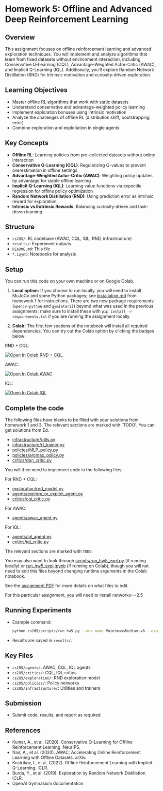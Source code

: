 # Homework 5: Offline and Advanced Deep Reinforcement Learning

## Overview
This assignment focuses on offline reinforcement learning and advanced exploration techniques. You will implement and analyze algorithms that learn from fixed datasets without environment interaction, including Conservative Q-Learning (CQL), Advantage-Weighted Actor-Critic (AWAC), and Implicit Q-Learning (IQL). Additionally, you'll explore Random Network Distillation (RND) for intrinsic motivation and curiosity-driven exploration.

## Learning Objectives
- Master offline RL algorithms that work with static datasets
- Understand conservative and advantage-weighted policy learning
- Implement exploration bonuses using intrinsic motivation
- Analyze the challenges of offline RL (distribution shift, bootstrapping error)
- Combine exploration and exploitation in single agents

## Key Concepts
- **Offline RL**: Learning policies from pre-collected datasets without online interaction
- **Conservative Q-Learning (CQL)**: Regularizing Q-values to prevent overestimation in offline settings
- **Advantage-Weighted Actor-Critic (AWAC)**: Weighting policy updates by advantage for stable offline learning
- **Implicit Q-Learning (IQL)**: Learning value functions via expectile regression for offline policy optimization
- **Random Network Distillation (RND)**: Using prediction error as intrinsic reward for exploration
- **Intrinsic vs Extrinsic Rewards**: Balancing curiosity-driven and task-driven learning

## Structure
- `cs285/`: RL codebase (AWAC, CQL, IQL, RND, infrastructure)
- `results/`: Experiment outputs
- `README.md`: This file
- `*.ipynb`: Notebooks for analysis

## Setup

You can run this code on your own machine or on Google Colab. 

1. **Local option:** If you choose to run locally, you will need to install MuJoCo and some Python packages; see [installation.md](../hw1/installation.md) from homework 1 for instructions. There are two new package requirements (`opencv-python` and `gym[atari]`) beyond what was used in the previous assignments; make sure to install these with `pip install -r requirements.txt` if you are running the assignment locally.

2. **Colab:** The first few sections of the notebook will install all required dependencies. You can try out the Colab option by clicking the badges below:


RND + CQL:

[![Open In Colab RND + CQL](https://colab.research.google.com/assets/colab-badge.svg)](https://colab.research.google.com/github/berkeleydeeprlcourse/homework_fall2022/blob/master/hw5/run_hw5_expl.ipynb)

AWAC:

[![Open In Colab AWAC](https://colab.research.google.com/assets/colab-badge.svg)](https://colab.research.google.com/github/berkeleydeeprlcourse/homework_fall2022/blob/master/hw5/run_hw5_awac.ipynb)

IQL:

[![Open In Colab IQL](https://colab.research.google.com/assets/colab-badge.svg)](https://colab.research.google.com/github/berkeleydeeprlcourse/homework_fall2022/blob/master/hw5/run_hw5_iql.ipynb)

## Complete the code

The following files have blanks to be filled with your solutions from homework 1 and 3. The relevant sections are marked with `TODO'. You can get solutions from Ed. 

- [infrastructure/utils.py](cs285/infrastructure/utils.py)
- [infrastructure/rl_trainer.py](cs285/infrastructure/rl_trainer.py)
- [policies/MLP_policy.py](cs285/policies/MLP_policy.py)
- [policies/argmax_policy.py](cs285/policies/argmax_policy.py)
- [critics/dqn_critic.py](cs285/critics/dqn_critic.py)

You will then need to implement code in the following files:

For RND + CQL:
- [exploration/rnd_model.py](cs285/exploration/rnd_model.py)
- [agents/explore_or_exploit_agent.py](cs285/agents/explore_or_exploit_agent.py)
- [critics/cql_critic.py](cs285/critics/cql_critic.py)

For AWAC: 
- [agents/awac_agent.py](cs285/agents/awac_agent.py)

For IQL:
- [agents/iql_agent.py](cs285/agents/iql_agent.py)
- [critics/iql_critic.py](cs285/critics/iql_critic.py)


The relevant sections are marked with `TODO`.

You may also want to look through [scripts/run_hw5_expl.py](cs285/scripts/run_hw5_expl.py) (if running locally) or [run_hw5_expl.ipynb](run_hw5_expl.ipynb) (if running on Colab), though you will not need to edit this files beyond changing runtime arguments in the Colab notebook.

See the [assignment PDF](hw5.pdf) for more details on what files to edit.

For this particular assignment, you will need to install networkx==2.5

## Running Experiments
- Example command:
  ```bash
  python cs285/scripts/run_hw5.py --env_name PointmassMedium-v0 --exp_name awac_test
  ```
- Results are saved in `results/`.

## Key Files
- `cs285/agents/`: AWAC, CQL, IQL agents
- `cs285/critics/`: CQL, IQL critics
- `cs285/exploration/`: RND exploration model
- `cs285/policies/`: Policy networks
- `cs285/infrastructure/`: Utilities and trainers

## Submission
- Submit code, results, and report as required.

## References
- Kumar, A., et al. (2020). Conservative Q-Learning for Offline Reinforcement Learning. NeurIPS.
- Nair, A., et al. (2020). AWAC: Accelerating Online Reinforcement Learning with Offline Datasets. arXiv.
- Kostrikov, I., et al. (2022). Offline Reinforcement Learning with Implicit Q-Learning. ICLR.
- Burda, Y., et al. (2019). Exploration by Random Network Distillation. ICLR.
- OpenAI Gymnasium documentation
